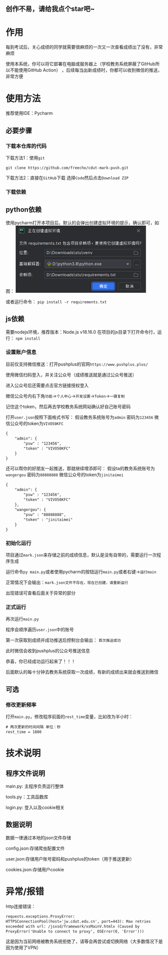 ## 创作不易，请给我点个star吧~

# 作用
每到考试后，关心成绩的同学就需要很麻烦的一次又一次查看成绩出了没有，非常麻烦

使用本系统，你可以将它部署在电脑或服务器上（学校教务系统屏蔽了GitHub所以不能使用GitHub Action）
，后续每当出新成绩时，你都可以收到微信的推送，非常方便


# 使用方法

推荐使用IDE：Pycharm

## 必要步骤

### 下载本仓库的代码

下载方法1：使用`git`
```
git clone https://github.com/freecho/cdut-mark-push.git
```

下载方法2：直接在`GitHub`下载 选择`Code`然后点击`Download ZIP`

### 下载依赖

## python依赖
使用pycharm打开本项目后，默认的会弹出创建虚拟环境的提示，确认即可，如图：
![](static/creater_venv.png)

或者运行命令：
`pip install -r requirements.txt`

## js依赖
需要nodejs环境，推荐版本：Node.js v18.16.0
在项目的js目录下打开命令行，运行：
`npm install`

### 设置账户信息

目前仅支持微信推送：打开pushplus的官网`https://www.pushplus.plus/`

使用微信扫码登入，并关注公众号（成绩推送就是通过公众号推送）

进入公众号后还需要点击官方链接授权登入

微信公众号内右下角`功能`->`个人中心`->`开发设置`->`Token`->`一键复制`

记住这个token，然后再去学校教务系统网站确认好自己账号密码

打开`user.json`按照下面格式书写：
假设教务系统账号为`admin` 密码为`123456` 微信公众号的token为`VIVO50KFC`

```
{
    "admin": {
        "psw" : "123456",
        "token" : "VIVO50KFC"
    }
}
```
还可以帮你的好朋友一起推送，那就继续增添即可：
假设ta的教务系统账号为`wangergou` 密码为`88888888` 微信公众号的token为`jinitaimei`
```
{
    "admin": {
        "psw" : "123456",
        "token" : "VIVO50KFC"
    },
    "wangergou": {
        "psw" : "88888888",
        "token" : "jinitaimei"
    }
}
```

### 初始化运行
项目通过`mark.json`来存储之前的成绩信息，默认是没有自带的，需要运行一次程序生成

运行命令`py main.py`或者使用pycharm的按钮运行`main.py`或者右键->`运行main`

正常情况下会输出：`mark.json文件不存在，现在已创建，请重新运行`

出现错误可查看后面关于异常的部分

### 正式运行
再次运行`main.py`

程序会顺序遍历`user.json`中的账号

第一次获取到成绩并成功推送后控制台会输出： `首次推送成功`

此时微信会收到pushplus的公众号推送信息

恭喜，你已经成功运行起来了！！！

后面默认的每十分钟去教务系统获取一次成绩，有新的成绩出来就会推送到微信

## 可选
### 修改更新频率
打开`main.py`，修改程序前面的`rest_time`变量，比如改为半小时：
```
# 两次更新的时间间隔 单位：秒
rest_time = 1800
```

# 技术说明

## 程序文件说明

main.py: 主程序负责运行整体

tools.py：工具函数库

login.py: 登入以及cookie相关

## 数据说明

数据一律通过本地的json文件存储

config.json:存储爬虫配置文件

user.json:存储用户账号密码和pushplus的token（用于推送更新）

cookies.json:存储用户cookie

# 异常/报错

http连接错误：
```
requests.exceptions.ProxyError: HTTPSConnectionPool(host='jw.cdut.edu.cn', port=443): Max retries exceeded with url: /jsxsd/framework/xsMainV.htmlx (Caused by ProxyError('Unable to connect to proxy', OSError(0, 'Error')))

```
这是因为当前网络被教务系统拒绝了，请等会再尝试或切换网络（大多数情况下是因为使用了VPN）